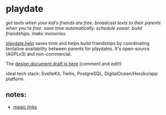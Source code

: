 # playdate
*get texts when your kid's friends are free. broadcast texts to their parents when you're free. save time automatically. schedule easier. build friendships. make memories.* 

[playdate.help](https://playdate.help) saves time and helps build friendships by coordinating tentative availability between parents for playdates. It's open-source (AGPLv3) and non-commercial. 

The [design document draft is here](https://docs.google.com/document/d/18AJJTOX9x-pXl4mSTfKHp_9Op4cszZLhZkb9UiQZbNA/edit?usp=sharing
) (comment and edit!)  

ideal tech stack: SvelteKit, Twilio, PostgreSQL, DigitalOcean/Heroku/app platform.

## notes:

- [magic links](https://medium.com/@aleksandrasays/sending-magic-links-with-nodejs-765a8686996)

